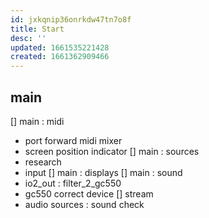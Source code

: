 ```yaml
---
id: jxkqnip36onrkdw47tn7o8f
title: Start
desc: ''
updated: 1661535221428
created: 1661362909466
---
```

## main
[] main : midi
  - port forward midi mixer
  - screen position indicator
[] main : sources
  - research
  - input
[] main : displays
[] main : sound
  - io2_out : filter_2_gc550
  - gc550 correct device
[] stream
  - audio sources : sound check
